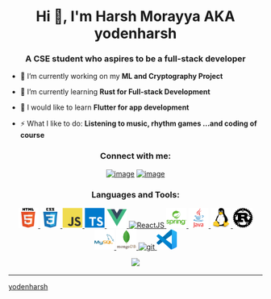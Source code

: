 <h1 align="center">Hi 👋, I'm Harsh Morayya AKA yodenharsh</h1>
<h3 align="center">A CSE student who aspires to be a full-stack developer</h3>

- 🔭 I’m currently working on my **ML and Cryptography Project**

- 🌱 I’m currently learning **Rust for Full-stack Development**

- 🚩 I would like to learn **Flutter for app development**

- ⚡ What I like to do: **Listening to music, rhythm games ...and coding of course**

<h3 align="center">Connect with me:</h3>
<div align="center">

[![image](https://img.shields.io/badge/LinkedIn-0077B5?style=for-the-badge&logo=linkedin&logoColor=white)](https://www.linkedin.com/in/harsh-morayya/)
[![image](https://img.shields.io/badge/Gmail-D14836?style=for-the-badge&logo=gmail&logoColor=white)](mailto:harshmorayya3@gmail.com)

</div>

<h3 align="center">Languages and Tools:</h3>

<p align="center"> 
  <a href="https://www.w3.org/html/" target="_blank"> 
    <img src="https://raw.githubusercontent.com/devicons/devicon/master/icons/html5/html5-original-wordmark.svg" alt="html5" width="40" height="40"/> 
  </a>
  <a href="https://www.w3schools.com/css/" target="_blank"> 
    <img src="https://raw.githubusercontent.com/devicons/devicon/master/icons/css3/css3-original-wordmark.svg" alt="css3" width="40" height="40"/> 
  </a> 
  <a href="https://developer.mozilla.org/en-US/docs/Web/JavaScript" target="_blank"> 
    <img src="https://raw.githubusercontent.com/devicons/devicon/master/icons/javascript/javascript-original.svg" alt="javascript" width="40" height="40"/> 
  </a> 
    <a href="https://www.typescriptlang.org/" target="_blank"> 
    <img src="https://raw.githubusercontent.com/devicons/devicon/master/icons/typescript/typescript-original.svg" alt="TypeScript" width="40" height="40"/> 
  </a> 
  <a href="https://vuejs.org/" target="_blank"> 
    <img src="https://raw.githubusercontent.com/devicons/devicon/master/icons/vuejs/vuejs-original.svg" alt="Vuejs" width="40" height="40"/> 
  </a>
    <a href="https://react.dev/" target="_blank"> 
    <img src="https://cdn.jsdelivr.net/gh/devicons/devicon/icons/react/react-original.svg" alt="ReactJS" width="40" height="40"/> 
  </a>
  <a href="https://spring.io/projects/spring-framework" target="_blank"> 
    <img src="https://raw.githubusercontent.com/devicons/devicon/master/icons/spring/spring-original-wordmark.svg" alt="Spring" width="40" height="40"/> 
  </a>
  <a href="https://java.com/" target="_blank"> 
    <img src="https://github.com/devicons/devicon/raw/master/icons/java/java-original-wordmark.svg" alt="Java" width="40" height="40"/> 
  </a>
  <a href="https://www.linux.org/" target="_blank"> 
    <img src="https://raw.githubusercontent.com/devicons/devicon/master/icons/linux/linux-original.svg" alt="linux" width="40" height="40"/> 
  </a> 
    <a href="https://rust-lang.org" target="_blank">
    <img src="https://raw.githubusercontent.com/devicons/devicon/1119b9f84c0290e0f0b38982099a2bd027a48bf1/icons/rust/rust-plain.svg" alt="Rust" width="40" height = "40"/>
  </a>
    <a href="https://www.mysql.com/" target="_blank"> 
    <img src="https://raw.githubusercontent.com/devicons/devicon/master/icons/mysql/mysql-original-wordmark.svg" alt="MySQL" width="40" height="40"/> 
  </a>
  <a href="https://www.mongodb.com/" target="_blank"> 
    <img src="https://raw.githubusercontent.com/devicons/devicon/1119b9f84c0290e0f0b38982099a2bd027a48bf1/icons/mongodb/mongodb-original-wordmark.svg" alt="MongoDB" width="40" height="40"/> 
  </a> 
  <a href="https://git-scm.com/" target="_blank"> 
    <img src="https://www.vectorlogo.zone/logos/git-scm/git-scm-icon.svg" alt="git" width="40" height="40"/> 
  </a>
  <a href="https://code.visualstudio.com/" target="_blank">
    <img src="https://raw.githubusercontent.com/devicons/devicon/master/icons/vscode/vscode-original.svg" alt="vscode" width="40" height="40"/>
  </a>
</p>
  
  <p align= "center">
  <img height= "150" src="https://github-readme-stats.vercel.app/api?username=yodenharsh&show_icons=true&theme=radical" />
</p>

  
  ------
  
  [yodenharsh](https://github.com/yodenharsh)
